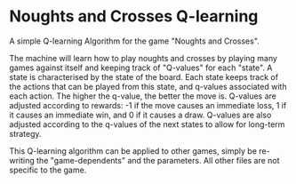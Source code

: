# Noughts and Crosses Q-learning

A simple Q-learning Algorithm for the game "Noughts and Crosses".

The machine will learn how to play noughts and crosses by playing many games against itself and keeping track of 
"Q-values" for each "state". A state is characterised by the state of the board. Each state keeps track of the actions
that can be played from this state, and q-values associated with each action. The higher the q-value, the better the 
move is. Q-values are adjusted according to rewards: -1 if the move causes an immediate loss, 1 if it causes an 
immediate win, and 0 if it causes a draw. Q-values are also adjusted according to the q-values of the next states
to allow for long-term strategy.

This Q-learning algorithm can be applied to other games, simply be re-writing the "game-dependents" and the parameters. 
All other files are not specific to the game. 

